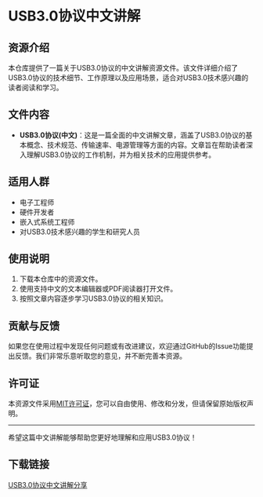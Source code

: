 # USB3.0协议中文讲解

## 资源介绍

本仓库提供了一篇关于USB3.0协议的中文讲解资源文件。该文件详细介绍了USB3.0协议的技术细节、工作原理以及应用场景，适合对USB3.0技术感兴趣的读者阅读和学习。

## 文件内容

- **USB3.0协议(中文)**：这是一篇全面的中文讲解文章，涵盖了USB3.0协议的基本概念、技术规范、传输速率、电源管理等方面的内容。文章旨在帮助读者深入理解USB3.0协议的工作机制，并为相关技术的应用提供参考。

## 适用人群

- 电子工程师
- 硬件开发者
- 嵌入式系统工程师
- 对USB3.0技术感兴趣的学生和研究人员

## 使用说明

1. 下载本仓库中的资源文件。
2. 使用支持中文的文本编辑器或PDF阅读器打开文件。
3. 按照文章内容逐步学习USB3.0协议的相关知识。

## 贡献与反馈

如果您在使用过程中发现任何问题或有改进建议，欢迎通过GitHub的Issue功能提出反馈。我们非常乐意听取您的意见，并不断完善本资源。

## 许可证

本资源文件采用[MIT许可证](LICENSE)，您可以自由使用、修改和分发，但请保留原始版权声明。

---

希望这篇中文讲解能够帮助您更好地理解和应用USB3.0协议！

## 下载链接

[USB3.0协议中文讲解分享](https://pan.quark.cn/s/2da952c84c35)